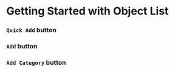 # Getting Started with Object List 



### `Quick Add` button

### `Add` button

### `Add Category` button


